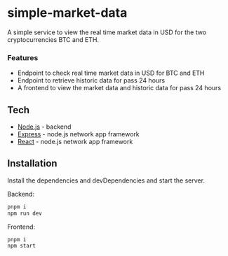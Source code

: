 # simple-market-data

A simple service to view the real time market data in USD for the two cryptocurrencies BTC and ETH.

### Features

- Endpoint to check real time market data in USD for BTC and ETH
- Endpoint to retrieve historic data for pass 24 hours
- A frontend to view the market data and historic data for pass 24 hours

## Tech

- [Node.js](https://nodejs.org/en/) - backend
- [Express](https://expressjs.com/) - node.js network app framework
- [React](https://reactjs.org//) - node.js network app framework

## Installation

Install the dependencies and devDependencies and start the server.

Backend:

```sh
pnpm i
npm run dev
```

Frontend: 

```sh
pnpm i
npm start
```